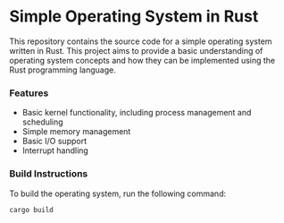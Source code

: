 # Simple Operating System in Rust

This repository contains the source code for a simple operating system written in Rust. This project aims to provide a basic understanding of operating system concepts and how they can be implemented using the Rust programming language.

### Features

* Basic kernel functionality, including process management and scheduling
* Simple memory management
* Basic I/O support
* Interrupt handling

### Build Instructions

To build the operating system, run the following command:

```bash
cargo build
